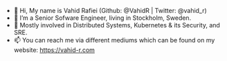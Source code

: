 - 👋 Hi, My name is Vahid Rafiei (Github: @VahidR | Twitter: @vahid_r)
- 👀 I’m a Senior Sofware Engineer, living in Stockholm, Sweden.
- 🌱 Mostly involved in Distributed Systems, Kubernetes & its Security, and SRE.
- 📫 You can reach me via different mediums which can be found on my website: https://vahid-r.com

<!---
vahidR/vahidR is a ✨ special ✨ repository because its `README.md` (this file) appears on your GitHub profile.
You can click the Preview link to take a look at your changes.
--->
